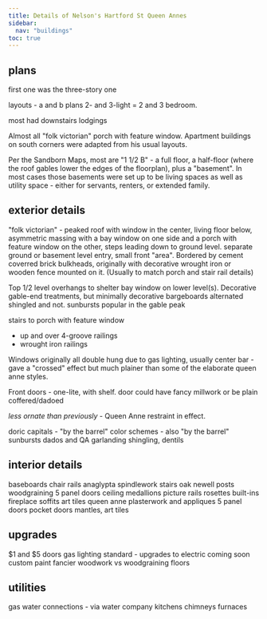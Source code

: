 ```yaml
---
title: Details of Nelson's Hartford St Queen Annes
sidebar:
  nav: "buildings"
toc: true
---
```


## plans
first one was the three-story one

layouts - a and b plans
2- and 3-light = 2 and 3 bedroom.

most had downstairs lodgings

Almost all "folk victorian" porch with feature window.
Apartment buildings on south corners were adapted from his usual layouts.

Per the Sandborn Maps, most are "1 1/2 B" - a full floor, a half-floor (where the roof gables lower the edges of the floorplan), plus a "basement". In most cases those basements were set up to be living spaces as well as utility space - either for servants, renters, or extended family.

## exterior details

"folk victorian" - peaked roof with window in the center, living floor below, asymmetric massing with a bay window on one side and a porch with feature window on the other, steps leading down to ground level. separate ground or basement level entry, small front "area". Bordered by cement coverred brick bulkheads, originally with decorative wrought iron or wooden fence mounted on it. (Usually to match porch and stair rail details)

Top 1/2 level overhangs to shelter bay window on lower level(s).
Decorative gable-end treatments, but minimally decorative bargeboards
alternated shingled and not. sunbursts popular in the gable peak

stairs to porch with feature window
  - up and over 4-groove railings
  - wrought iron railings


Windows originally all double hung due to gas lighting, usually center bar - gave a "crossed" effect but much plainer than some of the elaborate queen anne styles.

Front doors - one-lite, with shelf. door could have fancy millwork or be plain coffered/dadoed

_less ornate than previously_ - Queen Anne restraint in effect.

doric capitals - "by the barrel"
color schemes - also "by the barrel"
sunbursts
dados and QA garlanding
shingling, dentils

## interior details
baseboards
chair rails
anaglypta
spindlework stairs
oak newell posts
woodgraining
5 panel doors
ceiling medallions
picture rails
rosettes
built-ins
fireplace soffits
art tiles
queen anne plasterwork and appliques
5 panel doors
pocket doors
mantles, art tiles


## upgrades
$1 and $5 doors
gas lighting standard - upgrades to electric coming soon
custom paint
fancier woodwork vs woodgraining
floors

## utilities
gas
water connections - via water company
kitchens
chimneys
furnaces

